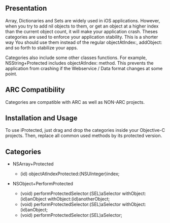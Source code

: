 Presentation
--------------

Array, Dictionaries and Sets are widely used in iOS applications. However, when you try to add nil objects to them, or get an object at a higher index than the current object count, it will make your application crash. Theses categories are used to enforce your application stability. This is a shorter way  You should use them instead of the regular objectAtIndex:, addObject: and so forth to stabilize your apps. 

Categories also include some other classes functions. For example, NSString+Protected includes objectAtIndex: method. This prevents the application from crashing if the Webservice / Data format changes at some point.


ARC Compatibility
--------------

Categories are compatible with ARC as well as NON-ARC projects.


Installation and Usage
--------------

To use iProtected, just drag and drop the categories inside your Objective-C projects. Then, replace all common used methods by its protected version.


Categories
--------------

* NSArray+Protected
    * (id) objectAtIndexProtected:(NSUInteger)index;   

* NSObject+PerformProtected
    * (void) performProtectedSelector:(SEL)aSelector withObject:(id)anObject withObject:(id)anotherObject;
	* (void) performProtectedSelector:(SEL)aSelector withObject:(id)anObject;
	* (void) performProtectedSelector:(SEL)aSelector;
